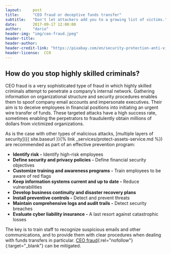 ```yaml
---
layout:     post
title:      "CEO fraud or deceptive funds transfer"
subtitle:   "Don't let attackers add you to a growing list of victims."
date:       2017-09-17 12:00:00
author:     "dario"
header-img: "img/ceo-fraud.jpeg"
header-title:
header-author:
header-credit-link: "https://pixabay.com/en/security-protection-anti-virus-265130/"
header-license:  CC0
---
```


## How do you stop highly skilled criminals?
CEO fraud is a very sophisticated type of fraud in which highly skilled criminals attempt to penetrate a company’s internal network. Gathering information on organizational structure and security procedures enables them to spoof company email accounts and impersonate executives. Their aim is to deceive employees in financial positions into initiating an urgent wire transfer of funds. These targeted attacks have a high success rate, sometimes enabling the perpetrators to fraudulently obtain millions of dollars from victimized organizations.

As is the case with other types of malicious attacks, [multiple layers of security]({{ site.baseurl }}{% link _services/protect-assets-service.md %}) are recommended as part of an effective prevention program:

* **Identify risk -** Identify high-risk employees
* **Define security and privacy policies -** Define financial security objectives
* **Customize training and awareness programs -** Train employees to be aware of red flags
* **Keep information systems current and up to date -** Reduce vulnerabilities
* **Develop business continuity and disaster recovery plans**
* **Install preventive controls -** Detect and prevent threats
* **Maintain comprehensive logs and audit trails -** Detect security breaches
* **Evaluate cyber liability insurance -** A last resort against catastrophic losses

The key is to train staff to recognize suspicious emails and other communications, and to provide them with clear procedures when dealing with funds transfers in particular. [CEO fraud](https://www.canada.ca/en/competition-bureau/news/2017/06/show_them_who_s_thebossshutdownthefakeceoscam.html){:rel="nofollow"}{:target="_blank"} can be mitigated.

